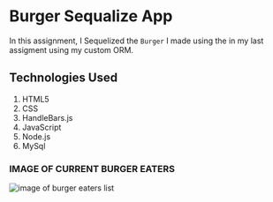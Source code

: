 # Burger Sequalize App

In this assignment, I  Sequelized the `Burger` I made using the in my last assigment using my custom ORM.

## Technologies Used

1. HTML5
2. CSS
3. HandleBars.js
4. JavaScript
5. Node.js
6. MySql

### IMAGE OF CURRENT BURGER EATERS
![image of burger eaters list]("./public/assets/img/burger-eaters.png")